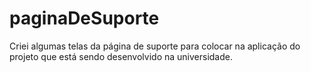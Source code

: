 # paginaDeSuporte
Criei algumas telas da página de suporte para colocar na aplicação do projeto que está sendo desenvolvido na universidade.

